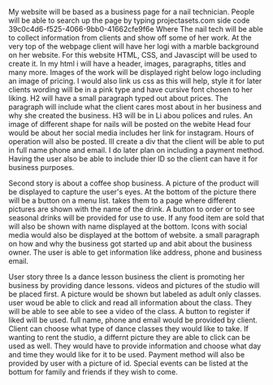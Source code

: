 My website will be based as a business page for a nail technician. 
People will be able to search up the page by typing projectasets.com
side code 39c0c4d6-f525-4066-9bb0-41662cfe9f6e
Where The nail tech will be able to collect information from clients and show off some of her work.
At the very top of the webpage client will have her logi with a marble background on her website.
For this website HTML, CSS, and Javascipt will be used to create it.
In my html i will have a header, images, paragraphs, titles and many more. 
Images of the work will be displayed right below logo including an image of pricing.
I would also link us css as this will help, style it for later
clients wording will be in a pink type and have cursive font chosen to her liking. 
H2 will have a small paragraph typed out about prices.
The paragraph will include what the client cares most about in her business and why she created the business.
H3 will be in Li abou polices and rules.
An image of different shape for nails will be posted on the webite 
Head four would be about her social media includes her link for instagram. 
Hours of operation will also be posted.
Ill create a div that the client will be able to put in full name phone and email. 
I do later plan on including a payment method. 
Having the user also be able to include thier ID so the client can have it for business purposes.


Second story is about a coffee shop business. 
A picture of the product will be displayed to capture the user's eyes.
At the bottom of the picture there will be a button on a menu list.
takes them to a page where different pictures are shown with the name of the drink.
A button to order or to see seasonal drinks will be provided for use to use. 
If any food item are sold that will also be shown with name displayed at the bottom.
Icons with social media would also be displayed at the bottom of website.
a small paragraph on how and why  the business got started up and abit about the business owner. 
The user is able to get information like address, phone and business email. 

User story three 
Is a dance lesson business
the client is promoting her business by providing dance lessons. 
videos and pictures of the studio will be placed first. 
A picture would be shown but labeled as adult only classes.
user woud be able to click and read all information about the class.
They will be able to see able to see a video of the class. 
A button to register if liked will be used. full name, phone and email would be provided by client.
Client can choose what type of dance classes they would like to take.
If wanting to rent the studio, a differnt picture they are able to click can be used as well.
They would have to provide information and choose what day and time they would like for it to be used.
Payment method will also be provided by user with a picture of id. 
Special events can be listed at the bottum for family and friends if they wish to come. 




